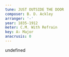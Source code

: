 ```yaml
---
tune: JUST OUTSIDE THE DOOR
composer: B. D. Ackley
arranger: '-'
year: 1835-1912
meter: C.M. With Refrain
key: A♭ Major
anacrusis: 0
---
```

undefined